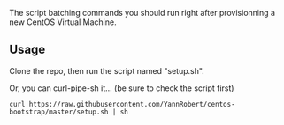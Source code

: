 The script batching commands you should run right after provisionning a new CentOS Virtual Machine.


## Usage

Clone the repo, then run the script named "setup.sh".


Or, you can curl-pipe-sh it... (be sure to check the script first)


```shell
curl https://raw.githubusercontent.com/YannRobert/centos-bootstrap/master/setup.sh | sh

```
